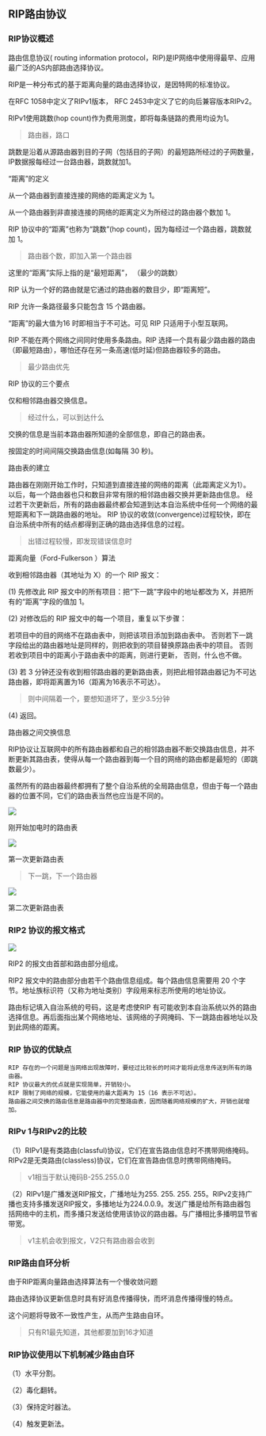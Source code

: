 

## RIP路由协议



### RIP协议概述

路由信息协议( routing information protocol，RIP)是IP网络中使用得最早、应用最广泛的AS内部路由选择协议。

RIP是一种分布式的基于距离向量的路由选择协议，是因特网的标准协议。

在RFC 1058中定义了RIPv1版本， RFC 2453中定义了它的向后兼容版本RIPv2。

RIPv1使用跳数(hop count)作为费用测度，即将每条链路的费用均设为1。 

> 路由器，路口

跳数是沿着从源路由器到目的子网（包括目的子网）的最短路所经过的子网数量，IP数据报每经过一台路由器，跳数就加1。



“距离”的定义

从一个路由器到直接连接的网络的距离定义为 1。

从一个路由器到非直接连接的网络的距离定义为所经过的路由器个数加 1。

RIP 协议中的“距离”也称为“跳数”(hop count)，因为每经过一个路由器，跳数就加 1。

> 路由器个数，即加入第一个路由器

这里的“距离”实际上指的是“最短距离”， （最少的跳数）



RIP 认为一个好的路由就是它通过的路由器的数目少，即“距离短”。

RIP 允许一条路径最多只能包含 15 个路由器。

“距离”的最大值为16 时即相当于不可达。可见 RIP 只适用于小型互联网。

RIP 不能在两个网络之间同时使用多条路由。RIP 选择一个具有最少路由器的路由（即最短路由），哪怕还存在另一条高速(低时延)但路由器较多的路由。   

> 最少路由优先

RIP 协议的三个要点 

仅和相邻路由器交换信息。 

> 经过什么，可以到达什么

交换的信息是当前本路由器所知道的全部信息，即自己的路由表。 

按固定的时间间隔交换路由信息(如每隔 30 秒)。 



路由表的建立 

路由器在刚刚开始工作时，只知道到直接连接的网络的距离（此距离定义为1）。
以后，每一个路由器也只和数目非常有限的相邻路由器交换并更新路由信息。
经过若干次更新后，所有的路由器最终都会知道到达本自治系统中任何一个网络的最短距离和下一跳路由器的地址。
RIP 协议的收敛(convergence)过程较快，即在自治系统中所有的结点都得到正确的路由选择信息的过程。 

> 出错过程较慢，即发现错误信息时



距离向量（Ford-Fulkerson ）算法

收到相邻路由器（其地址为 X）的一个 RIP 报文：

(1) 先修改此 RIP 报文中的所有项目：把“下一跳”字段中的地址都改为 X，并把所有的“距离”字段的值加 1。

(2) 对修改后的 RIP 报文中的每一个项目，重复以下步骤：

若项目中的目的网络不在路由表中，则把该项目添加到路由表中。
否则若下一跳字段给出的路由器地址是同样的，则把收到的项目替换原路由表中的项目。
否则若收到项目中的距离小于路由表中的距离，则进行更新，
否则，什么也不做。

(3) 若 3 分钟还没有收到相邻路由器的更新路由表，则把此相邻路由器记为不可达路由器，即将距离置为16（距离为16表示不可达）。

> 则中间隔着一个，要想知道坏了，至少3.5分钟

(4) 返回。







路由器之间交换信息 

RIP协议让互联网中的所有路由器都和自己的相邻路由器不断交换路由信息，并不断更新其路由表，使得从每一个路由器到每一个目的网络的路由都是最短的（即跳数最少）。

虽然所有的路由器最终都拥有了整个自治系统的全局路由信息，但由于每一个路由器的位置不同，它们的路由表当然也应当是不同的。  



![](https://img1.zlogs.net/19/20191126084140.png)

刚开始加电时的路由表

![](https://img1.zlogs.net/19/20191126084358.png)

第一次更新路由表

> 下一跳，下一个路由器



![](https://img1.zlogs.net/19/20191126090439.png)



第二次更新路由表



### RIP2 协议的报文格式

![](https://img1.zlogs.net/19/20191126090549.png)

RIP2 的报文由首部和路由部分组成。

RIP2 报文中的路由部分由若干个路由信息组成。每个路由信息需要用 20 个字节。地址族标识符（又称为地址类别）字段用来标志所使用的地址协议。

路由标记填入自治系统的号码，这是考虑使RIP 有可能收到本自治系统以外的路由选择信息。再后面指出某个网络地址、该网络的子网掩码、下一跳路由器地址以及到此网络的距离。  



### RIP 协议的优缺点

```
RIP 存在的一个问题是当网络出现故障时，要经过比较长的时间才能将此信息传送到所有的路由器。
RIP 协议最大的优点就是实现简单，开销较小。
RIP 限制了网络的规模，它能使用的最大距离为 15（16 表示不可达）。
路由器之间交换的路由信息是路由器中的完整路由表，因而随着网络规模的扩大，开销也就增加。   

```



### RIPv 1与RIPv2的比较

（1）RIPv1是有类路由(classful)协议，它们在宣告路由信息时不携带网络掩码。RIPv2是无类路由(classless)协议，它们在宣告路由信息时携带网络掩码。

> v1相当于默认掩码B-255.255.0.0

（2）RIPv1是广播发送RIP报文，广播地址为255. 255. 255. 255。RIPv2支持广播也支持多播发送RIP报文，多播地址为224.0.0.9。发送广播是给所有路由器包括网络中的主机，而多播只发送给使用该协议的路由器。与广播相比多播明显节省带宽。

> v1主机会收到报文，V2只有路由器会收到



### RIP路由自环分析

由于RIP距离向量路由选择算法有一个慢收敛问题

路由选择协议更新信息时具有好消息传播得快，而坏消息传播得慢的特点。

这个问题将导致不一致性产生，从而产生路由自环。

> 只有R1最先知道，其他都要加到16才知道



### RIP协议使用以下机制减少路由自环

（1）水平分割。

（2）毒化翻转。

（3）保持定时器法。

（4）触发更新法。



##